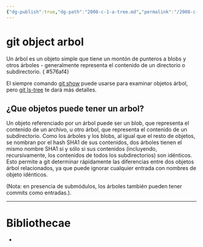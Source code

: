 ```yaml
---
{"dg-publish":true,"dg-path":"2008-c-1-a-tree.md","permalink":"/2008-c-1-a-tree/"}
---
```


# git object arbol
Un árbol es un objeto simple que tiene un montón de punteros a blobs y otros árboles - generalmente representa el contenido de un directorio o subdirectorio.
{ #576af4}


<style> .container {font-family: sans-serif; text-align: center;} .button-wrapper button {z-index: 1;height: 40px; width: 100px; margin: 10px;padding: 5px;} .excalidraw .App-menu_top .buttonList { display: flex;} .excalidraw-wrapper { height: 800px; margin: 50px; position: relative;} :root[dir="ltr"] .excalidraw .layer-ui__wrapper .zen-mode-transition.App-menu_bottom--transition-left {transform: none;} </style><script src="https://cdn.jsdelivr.net/npm/react@17/umd/react.production.min.js"></script><script src="https://cdn.jsdelivr.net/npm/react-dom@17/umd/react-dom.production.min.js"></script><script type="text/javascript" src="https://cdn.jsdelivr.net/npm/@excalidraw/excalidraw@0/dist/excalidraw.production.min.js"></script><div id="2008-c-1-a-arbolexcalidraw.md1"></div><script>(function(){const InitialData={"type":"excalidraw","version":2,"source":"https://github.com/zsviczian/obsidian-excalidraw-plugin/releases/tag/2.2.7","elements":[{"type":"rectangle","version":94,"versionNonce":838676082,"index":"a0","isDeleted":false,"id":"x8MEfpoK","fillStyle":"solid","strokeWidth":2,"strokeStyle":"dashed","roughness":2,"opacity":100,"angle":0,"x":-215.02389526367188,"y":-146.50725555419922,"strokeColor":"#1e1e1e","backgroundColor":"#a5d8ff","width":358.2105712890625,"height":322.0608825683594,"seed":838534387,"groupIds":["6o7o98ap95_9G5X01lSIN"],"frameId":null,"roundness":{"type":3},"boundElements":[],"updated":1719256528162,"link":"[[Thesaurus/2008-c-1-a-tree\|2008-c-1-a-tree]]","locked":false},{"type":"line","version":125,"versionNonce":1518857503,"index":"a1","isDeleted":false,"id":"GfVHCm_fTzwn08LOs8Zi9","fillStyle":"solid","strokeWidth":2,"strokeStyle":"solid","roughness":1,"opacity":100,"angle":0,"x":-215.02389526367188,"y":-79.6850814819336,"strokeColor":"#1e1e1e","backgroundColor":"transparent","width":358.9232176268231,"height":2.5113990350782274,"seed":132004947,"groupIds":["6o7o98ap95_9G5X01lSIN"],"frameId":null,"roundness":{"type":2},"boundElements":[],"updated":1719256528162,"link":null,"locked":false,"startBinding":null,"endBinding":null,"lastCommittedPoint":null,"startArrowhead":null,"endArrowhead":null,"points":[[0,0],[358.9232176268231,-2.5113990350782274]]},{"type":"line","version":33,"versionNonce":1678784593,"index":"a2","isDeleted":false,"id":"YnCqJ14_1KWrdI8CLFu1Z","fillStyle":"solid","strokeWidth":2,"strokeStyle":"solid","roughness":1,"opacity":100,"angle":0,"x":14.869253360040261,"y":-145.28466347810425,"strokeColor":"#1e1e1e","backgroundColor":"transparent","width":1.6742815709076808,"height":64.45902423502989,"seed":974472317,"groupIds":["6o7o98ap95_9G5X01lSIN"],"frameId":null,"roundness":{"type":2},"boundElements":[],"updated":1719256528162,"link":null,"locked":false,"startBinding":null,"endBinding":null,"lastCommittedPoint":null,"startArrowhead":null,"endArrowhead":null,"points":[[0,0],[1.6742815709076808,64.45902423502989]]},{"type":"text","version":75,"versionNonce":1107695441,"index":"a3","isDeleted":false,"id":"EF3J6lcg","fillStyle":"solid","strokeWidth":2,"strokeStyle":"solid","roughness":1,"opacity":100,"angle":0,"x":-165.11373002677104,"y":-142.77328776430932,"strokeColor":"#1e1e1e","backgroundColor":"transparent","width":107.66996765136719,"height":57.812819127742465,"seed":139677363,"groupIds":["6o7o98ap95_9G5X01lSIN"],"frameId":null,"roundness":null,"boundElements":[],"updated":1719256528162,"link":null,"locked":false,"fontSize":46.25025530219397,"fontFamily":1,"text":"Tree","rawText":"Tree","textAlign":"left","verticalAlign":"top","containerId":null,"originalText":"Tree","autoResize":true,"lineHeight":1.25},{"type":"text","version":72,"versionNonce":1518764607,"index":"a4","isDeleted":false,"id":"Yf8LEfnU","fillStyle":"solid","strokeWidth":2,"strokeStyle":"solid","roughness":1,"opacity":100,"angle":0,"x":34.12325821264551,"y":-131.8905974811093,"strokeColor":"#1e1e1e","backgroundColor":"transparent","width":81.92655944824219,"height":52.6252961007271,"seed":959869299,"groupIds":["6o7o98ap95_9G5X01lSIN"],"frameId":null,"roundness":null,"boundElements":[],"updated":1719256528162,"link":null,"locked":false,"fontSize":42.100236880581676,"fontFamily":1,"text":"Size","rawText":"Size","textAlign":"left","verticalAlign":"top","containerId":null,"originalText":"Size","autoResize":true,"lineHeight":1.25},{"type":"line","version":129,"versionNonce":1489569073,"index":"a5","isDeleted":false,"id":"lYNGf2O7TLzUCKIdaRb6B","fillStyle":"solid","strokeWidth":2,"strokeStyle":"solid","roughness":1,"opacity":100,"angle":0,"x":-87.2606164734629,"y":-77.4770994225423,"strokeColor":"#1e1e1e","backgroundColor":"transparent","width":1.6742815709076808,"height":256.1618386904951,"seed":1153898429,"groupIds":["6o7o98ap95_9G5X01lSIN"],"frameId":null,"roundness":{"type":2},"boundElements":[],"updated":1719256528162,"link":null,"locked":false,"startBinding":null,"endBinding":null,"lastCommittedPoint":null,"startArrowhead":null,"endArrowhead":null,"points":[[0,0],[1.6742815709076808,256.1618386904951]]},{"type":"line","version":94,"versionNonce":941220447,"index":"a6","isDeleted":false,"id":"A-L3e9QSYpCl_seBtBQu8","fillStyle":"solid","strokeWidth":2,"strokeStyle":"solid","roughness":1,"opacity":100,"angle":0,"x":39.98319706825583,"y":-79.15138099344995,"strokeColor":"#1e1e1e","backgroundColor":"transparent","width":2.5113757137948483,"height":259.51037851102717,"seed":1637009917,"groupIds":["6o7o98ap95_9G5X01lSIN"],"frameId":null,"roundness":{"type":2},"boundElements":[],"updated":1719256528162,"link":null,"locked":false,"startBinding":null,"endBinding":null,"lastCommittedPoint":null,"startArrowhead":null,"endArrowhead":null,"points":[[0,0],[2.5113757137948483,259.51037851102717]]},{"type":"line","version":73,"versionNonce":1488140049,"index":"a7","isDeleted":false,"id":"Ut7a2crilF_YyIL5nH-af","fillStyle":"solid","strokeWidth":2,"strokeStyle":"solid","roughness":1,"opacity":100,"angle":0,"x":-211.23873337459685,"y":-5.9294379503798496,"strokeColor":"#1e1e1e","backgroundColor":"transparent","width":358.4988899855695,"height":5.684341886080802e-14,"seed":922889245,"groupIds":["6o7o98ap95_9G5X01lSIN"],"frameId":null,"roundness":{"type":2},"boundElements":[],"updated":1719256528162,"link":null,"locked":false,"startBinding":null,"endBinding":null,"lastCommittedPoint":null,"startArrowhead":null,"endArrowhead":null,"points":[[0,0],[358.4988899855695,5.684341886080802e-14]]},{"type":"line","version":94,"versionNonce":680279679,"index":"a8","isDeleted":false,"id":"p4rWdn5MGDU8sao1tI06-","fillStyle":"solid","strokeWidth":2,"strokeStyle":"solid","roughness":1,"opacity":100,"angle":0,"x":-210.0276404550949,"y":93.38453401429769,"strokeColor":"#1e1e1e","backgroundColor":"transparent","width":362.13237118898314,"height":1.2111604011379313,"seed":103250739,"groupIds":["6o7o98ap95_9G5X01lSIN"],"frameId":null,"roundness":{"type":2},"boundElements":[],"updated":1719256528162,"link":null,"locked":false,"startBinding":null,"endBinding":null,"lastCommittedPoint":null,"startArrowhead":null,"endArrowhead":null,"points":[[0,0],[362.13237118898314,-1.2111604011379313]]},{"type":"text","version":33,"versionNonce":607923441,"index":"a9","isDeleted":false,"id":"eSuNbIad","fillStyle":"solid","strokeWidth":2,"strokeStyle":"solid","roughness":1,"opacity":100,"angle":0,"x":-188.13526910670709,"y":-58.47546629515654,"strokeColor":"#1e1e1e","backgroundColor":"transparent","width":65.52032470703125,"height":39.92008614239849,"seed":250293853,"groupIds":["6o7o98ap95_9G5X01lSIN"],"frameId":null,"roundness":null,"boundElements":[],"updated":1719256528162,"link":null,"locked":false,"fontSize":31.93606891391879,"fontFamily":1,"text":"Blob","rawText":"Blob","textAlign":"left","verticalAlign":"top","containerId":null,"originalText":"Blob","autoResize":true,"lineHeight":1.25},{"type":"text","version":32,"versionNonce":1855854239,"index":"aA","isDeleted":false,"id":"I5ybXpKB","fillStyle":"solid","strokeWidth":2,"strokeStyle":"solid","roughness":1,"opacity":100,"angle":0,"x":-183.54441434294785,"y":26.454259742081376,"strokeColor":"#1e1e1e","backgroundColor":"transparent","width":59.36396789550781,"height":31.886186225729322,"seed":1627616659,"groupIds":["6o7o98ap95_9G5X01lSIN"],"frameId":null,"roundness":null,"boundElements":[],"updated":1719256528162,"link":null,"locked":false,"fontSize":25.508948980583458,"fontFamily":1,"text":"Tree","rawText":"Tree","textAlign":"left","verticalAlign":"top","containerId":null,"originalText":"Tree","autoResize":true,"lineHeight":1.25},{"type":"text","version":69,"versionNonce":1659594449,"index":"aB","isDeleted":false,"id":"7q39E9Bz","fillStyle":"hachure","strokeWidth":1,"strokeStyle":"solid","roughness":1,"opacity":100,"angle":0,"x":-79.08834704065976,"y":-50.88679516051204,"strokeColor":"#1e1e1e","backgroundColor":"transparent","width":111.68495178222656,"height":19.02868169961299,"seed":29483,"groupIds":["6o7o98ap95_9G5X01lSIN"],"frameId":null,"roundness":null,"boundElements":[],"updated":1719256528162,"link":"[[Thesaurus/2008-d-git-hash\|2008-d-git-hash]]","locked":false,"fontSize":15.222945359690392,"fontFamily":1,"text":"📍[[git hash\|git hash]]","rawText":"[[Thesaurus/2008-d-git-hash\|git hash]]","textAlign":"left","verticalAlign":"top","containerId":null,"originalText":"📍[[git hash\|git hash]]","autoResize":true,"lineHeight":1.25},{"type":"text","version":79,"versionNonce":553642687,"index":"aC","isDeleted":false,"id":"XDGGic6W","fillStyle":"hachure","strokeWidth":1,"strokeStyle":"solid","roughness":1,"opacity":100,"angle":0,"x":-76.88306292200741,"y":32.163957983822094,"strokeColor":"#1e1e1e","backgroundColor":"transparent","width":111.68495178222656,"height":19.02868169961299,"seed":1919593053,"groupIds":["6o7o98ap95_9G5X01lSIN"],"frameId":null,"roundness":null,"boundElements":[],"updated":1719256528162,"link":"[[Thesaurus/2008-d-git-hash\|2008-d-git-hash]]","locked":false,"fontSize":15.222945359690392,"fontFamily":1,"text":"📍[[git hash\|git hash]]","rawText":"[[Thesaurus/2008-d-git-hash\|git hash]]","textAlign":"left","verticalAlign":"top","containerId":null,"originalText":"📍[[git hash\|git hash]]","autoResize":true,"lineHeight":1.25},{"type":"text","version":46,"versionNonce":1599628465,"index":"aD","isDeleted":false,"id":"MRJ2Hlqd","fillStyle":"solid","strokeWidth":2,"strokeStyle":"solid","roughness":1,"opacity":100,"angle":0,"x":-188.5296922555035,"y":110.44933486399185,"strokeColor":"#1e1e1e","backgroundColor":"transparent","width":65.52032470703125,"height":39.92008614239849,"seed":569398173,"groupIds":["6o7o98ap95_9G5X01lSIN"],"frameId":null,"roundness":null,"boundElements":[],"updated":1719256528162,"link":null,"locked":false,"fontSize":31.93606891391879,"fontFamily":1,"text":"Blob","rawText":"Blob","textAlign":"left","verticalAlign":"top","containerId":null,"originalText":"Blob","autoResize":true,"lineHeight":1.25},{"type":"text","version":82,"versionNonce":743586527,"index":"aE","isDeleted":false,"id":"tg3NArHg","fillStyle":"hachure","strokeWidth":1,"strokeStyle":"solid","roughness":1,"opacity":100,"angle":0,"x":-77.96765764856991,"y":124.72908249554084,"strokeColor":"#1e1e1e","backgroundColor":"transparent","width":111.68495178222656,"height":19.02868169961299,"seed":319477011,"groupIds":["6o7o98ap95_9G5X01lSIN"],"frameId":null,"roundness":null,"boundElements":[],"updated":1719256528162,"link":"[[Thesaurus/2008-d-git-hash\|2008-d-git-hash]]","locked":false,"fontSize":15.222945359690392,"fontFamily":1,"text":"📍[[git hash\|git hash]]","rawText":"[[Thesaurus/2008-d-git-hash\|git hash]]","textAlign":"left","verticalAlign":"top","containerId":null,"originalText":"📍[[git hash\|git hash]]","autoResize":true,"lineHeight":1.25},{"type":"text","version":56,"versionNonce":623552145,"index":"aF","isDeleted":false,"id":"zLFsUXwL","fillStyle":"solid","strokeWidth":2,"strokeStyle":"solid","roughness":1,"opacity":100,"angle":0,"x":51.26965466832462,"y":-60.1980897161761,"strokeColor":"#1e1e1e","backgroundColor":"transparent","width":84.55996704101562,"height":25,"seed":949285597,"groupIds":["6o7o98ap95_9G5X01lSIN"],"frameId":null,"roundness":null,"boundElements":[],"updated":1719256528162,"link":null,"locked":false,"fontSize":20,"fontFamily":1,"text":"README","rawText":"README","textAlign":"left","verticalAlign":"top","containerId":null,"originalText":"README","autoResize":true,"lineHeight":1.25},{"type":"text","version":18,"versionNonce":354780927,"index":"aG","isDeleted":false,"id":"YLvK4sQi","fillStyle":"solid","strokeWidth":2,"strokeStyle":"solid","roughness":1,"opacity":100,"angle":0,"x":70.43988171910587,"y":29.62843311097234,"strokeColor":"#1e1e1e","backgroundColor":"transparent","width":44.39994812011719,"height":25,"seed":525910131,"groupIds":["6o7o98ap95_9G5X01lSIN"],"frameId":null,"roundness":null,"boundElements":[],"updated":1719256528162,"link":null,"locked":false,"fontSize":20,"fontFamily":1,"text":"test","rawText":"test","textAlign":"left","verticalAlign":"top","containerId":null,"originalText":"test","autoResize":true,"lineHeight":1.25},{"type":"text","version":67,"versionNonce":1595518065,"index":"aH","isDeleted":false,"id":"9UTnE8k6","fillStyle":"solid","strokeWidth":2,"strokeStyle":"solid","roughness":1,"opacity":100,"angle":0,"x":58.39001599644962,"y":118.35951221253484,"strokeColor":"#1e1e1e","backgroundColor":"transparent","width":71.06956481933594,"height":34.311279296875,"seed":338407165,"groupIds":["6o7o98ap95_9G5X01lSIN"],"frameId":null,"roundness":null,"boundElements":[],"updated":1719256528162,"link":null,"locked":false,"fontSize":27.449023437500003,"fontFamily":1,"text":"other","rawText":"other","textAlign":"left","verticalAlign":"top","containerId":null,"originalText":"other","autoResize":true,"lineHeight":1.25},{"id":"SQJMocoZ","type":"text","x":205.12242261266056,"y":-70.46931469176204,"width":10,"height":25,"angle":0,"strokeColor":"#1e1e1e","backgroundColor":"#a5d8ff","fillStyle":"solid","strokeWidth":2,"strokeStyle":"dashed","roughness":2,"opacity":100,"groupIds":[],"frameId":null,"index":"aI","roundness":null,"seed":2082048721,"version":3,"versionNonce":1545587345,"isDeleted":true,"boundElements":null,"updated":1719265866335,"link":null,"locked":false,"text":"","rawText":"","fontSize":20,"fontFamily":1,"textAlign":"left","verticalAlign":"top","containerId":null,"originalText":"","autoResize":true,"lineHeight":1.25}],"appState":{"theme":"light","viewBackgroundColor":"#ffffff","currentItemStrokeColor":"#1e1e1e","currentItemBackgroundColor":"#a5d8ff","currentItemFillStyle":"solid","currentItemStrokeWidth":2,"currentItemStrokeStyle":"dashed","currentItemRoughness":2,"currentItemOpacity":100,"currentItemFontFamily":1,"currentItemFontSize":20,"currentItemTextAlign":"left","currentItemStartArrowhead":null,"currentItemEndArrowhead":"arrow","scrollX":356.63392504358944,"scrollY":196.31570827696711,"zoom":{"value":2},"currentItemRoundness":"round","gridSize":null,"gridColor":{"Bold":"#C9C9C9FF","Regular":"#EDEDEDFF"},"currentStrokeOptions":null,"previousGridSize":null,"frameRendering":{"enabled":true,"clip":true,"name":true,"outline":true},"objectsSnapModeEnabled":false},"files":{}};InitialData.scrollToContent=true;App=()=>{const e=React.useRef(null),t=React.useRef(null),[n,i]=React.useState({width:void 0,height:void 0});return React.useEffect(()=>{i({width:t.current.getBoundingClientRect().width,height:t.current.getBoundingClientRect().height});const e=()=>{i({width:t.current.getBoundingClientRect().width,height:t.current.getBoundingClientRect().height})};return window.addEventListener("resize",e),()=>window.removeEventListener("resize",e)},[t]),React.createElement(React.Fragment,null,React.createElement("div",{className:"excalidraw-wrapper",ref:t},React.createElement(ExcalidrawLib.Excalidraw,{ref:e,width:n.width,height:n.height,initialData:InitialData,viewModeEnabled:!0,zenModeEnabled:!0,gridModeEnabled:!1})))},excalidrawWrapper=document.getElementById("2008-c-1-a-arbolexcalidraw.md1");ReactDOM.render(React.createElement(App),excalidrawWrapper);})();</script>

El siempre comando [git show](https://mirrors.edge.kernel.org/pub/software/scm/git/docs/git-show.html) puede usarse para examinar objetos árbol, pero [git ls-tree](https://mirrors.edge.kernel.org/pub/software/scm/git/docs/git-ls-tree.html) te dará más detalles.

## ¿Que objetos puede tener un arbol?

Un objeto referenciado por un árbol puede ser un blob, que representa el contenido de un archivo, u otro árbol, que representa el contenido de un subdirectorio. Como los árboles y los blobs, al igual que el resto de objetos, se nombran por el hash SHA1 de sus contenidos, dos árboles tienen el mismo nombre SHA1 si y sólo si sus contenidos (incluyendo, recursivamente, los contenidos de todos los subdirectorios) son idénticos. Esto permite a git determinar rápidamente las diferencias entre dos objetos árbol relacionados, ya que puede ignorar cualquier entrada con nombres de objeto idénticos.

(Nota: en presencia de submódulos, los árboles también pueden tener commits como entradas.).

---
# Bibliothecae
- 